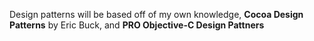 Design patterns will be based off of my own knowledge, __Cocoa Design Patterns__ by Eric Buck, and __PRO Objective-C Design Pattners__
